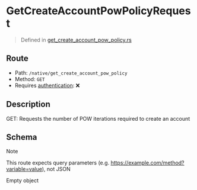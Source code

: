 # GetCreateAccountPowPolicyRequest
> Defined in [get_create_account_pow_policy.rs](../../../../../interface/src/interface/routes/native/get_create_account_pow_policy.rs)

## Route
- Path: `/native/get_create_account_pow_policy`
- Method: `GET`
- Requires [authentication](../../../../Flows/Authentication%20Flow.md): ❌

## Description
GET: Requests the number of POW iterations required to create an account

## Schema
> [!NOTE]
> This route expects query parameters (e.g. https://example.com/method?variable=value), not JSON

Empty object

